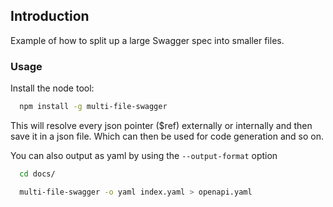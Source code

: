 ## Introduction
Example of how to split up a large Swagger spec into smaller files.

### Usage
Install the node tool:

```bash
  npm install -g multi-file-swagger
```

This will resolve every json pointer ($ref) externally or internally and then save it in a json file. Which can then be used for code generation and so on.


You can also output as yaml by using the `--output-format` option

```bash
  cd docs/
```

```bash
  multi-file-swagger -o yaml index.yaml > openapi.yaml
```